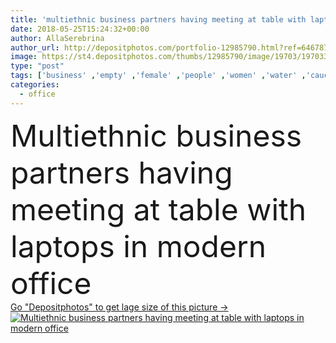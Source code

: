```yaml
---
title: 'multiethnic business partners having meeting at table with laptops in modern office '
date: 2018-05-25T15:24:32+00:00
author: AllaSerebrina
author_url: http://depositphotos.com/portfolio-12985790.html?ref=64678756
image: https://st4.depositphotos.com/thumbs/12985790/image/19703/197033552/api_thumb_450.jpg?forcejpeg=true
type: "post"
tags: ['business' ,'empty' ,'female' ,'people' ,'women' ,'water' ,'caucasian' ,'girls' ,'male' ,'coffee' ,'drink' ,'Men' ,'office' ,'beverage' ,'digital' ,'electronics' ,'occupation' ,'work' ,'job' ,'together' ,'indoors' ,'profession' ,'team' ,'teamwork' ,'workplace' ,'workspace' ,'businessmen' ,'businesspeople' ,'partners' ,'computers' ,'devices' ,'colleagues' ,'laptops' ,'coworkers' ,'notebooks' ,'businesswomen' ,'gadgets' ,'multicultural' ,'multiethnic' ,'copy space' ,'Young Adults' ,'blank screen' ,'asian man' ,'coffee to go' ,'disposable cups' ,'coworking' ,'paper cups' ]
categories: 
  - office
---
```

<div aling="center">
            <font size="60"> Multiethnic business partners having meeting at table with laptops in modern office</font>   
</div>
<div>
    <a href='https://depositphotos.com/197033552/stock-photo-multiethnic-business-partners-having-meeting.html?ref=64678756' target=_blank > Go "Depositphotos" to get lage size of this picture ->
        <img href='https://depositphotos.com/197033552/stock-photo-multiethnic-business-partners-having-meeting.html?ref=64678756' src='https://st4.depositphotos.com/12985790/19703/i/950/depositphotos_197033552-stock-photo-multiethnic-business-partners-having-meeting.jpg?forcejpeg=true' alt='Multiethnic business partners having meeting at table with laptops in modern office' >
    </a>
</div>
